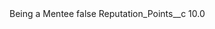 <?xml version="1.0" encoding="UTF-8"?>
<CustomMetadata xmlns="http://soap.sforce.com/2006/04/metadata" xmlns:xsi="http://www.w3.org/2001/XMLSchema-instance" xmlns:xsd="http://www.w3.org/2001/XMLSchema">
    <label>Being a Mentee</label>
    <protected>false</protected>
    <values>
        <field>Reputation_Points__c</field>
        <value xsi:type="xsd:double">10.0</value>
    </values>
</CustomMetadata>
